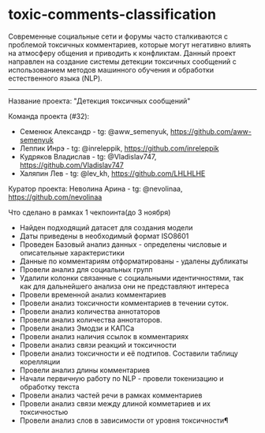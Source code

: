 # toxic-comments-classification

Современные социальные сети и форумы часто сталкиваются с проблемой токсичных комментариев, которые могут негативно влиять на атмосферу общения и приводить к конфликтам. Данный проект направлен на создание системы детекции токсичных сообщений с использованием методов машинного обучения и обработки естественного языка (NLP).

---

Название проекта: "Детекция токсичных сообщений"

Команда проекта (#32):
- Семенюк Александр - tg: @aww_semenyuk, https://github.com/aww-semenyuk
- Леппик Инрэ - tg: @inreleppik, https://github.com/inreleppik
- Кудряков Владислав - tg: @Vladislav747, https://github.com/Vladislav747
- Халяпин Лев - tg: @lev_kh, https://github.com/LHLHLHE

Куратор проекта: Неволина Арина - tg: @nevolinaa, https://github.com/nevolinaa

Что сделано в рамках 1 чекпоинта(до 3 ноября)
- Найден подходящий датасет для создания модели
- Даты приведены в необходимый формат ISO8601
- Проведен Базовый анализ данных - определены числовые и описательные характеристики
- Данные по комментариям отформатированы - удалены дубликаты
- Провели анализ для социальных групп
- Удалили колонки связанные с социальными идентичностями, так как для дальнейшего анализа они не представляют интереса
- Провели временной анализ комментариев
- Провели анализ токсичности комментариев в течении суток.
- Провели анализ количества аннотаторов
- Провели анализ количества аннотаторов.
- Провели анализ  Эмодзи и КАПСа
- Провели анализ наличия ссылок в комментариях
- Провели анализ связи реакций и токсичности
- Провели анализ токсичности и её подтипов. Составили таблицу корелляции
- Провели анализ длины комментариев
- Начали первичную работу по NLP - провели токенизацию и обработку текста
- Провели анализ частей речи в рамках комментариев
- Провели анализ связи между длиной комметариев и их токсичностью
- Провели анализ слов в зависимости от уровня токсичности¶

